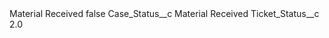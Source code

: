 <?xml version="1.0" encoding="UTF-8"?>
<CustomMetadata xmlns="http://soap.sforce.com/2006/04/metadata" xmlns:xsi="http://www.w3.org/2001/XMLSchema-instance" xmlns:xsd="http://www.w3.org/2001/XMLSchema">
    <label>Material Received</label>
    <protected>false</protected>
    <values>
        <field>Case_Status__c</field>
        <value xsi:type="xsd:string">Material Received</value>
    </values>
    <values>
        <field>Ticket_Status__c</field>
        <value xsi:type="xsd:double">2.0</value>
    </values>
</CustomMetadata>
